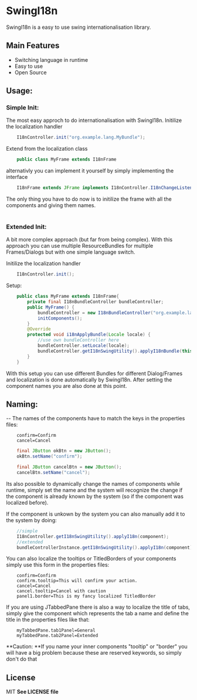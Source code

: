 # SwingI18n
SwingI18n is a easy to use swing internationalisation library.

## Main Features
  - Switching language in runtime
  - Easy to use
  - Open Source

## Usage:

### Simple Init:
The most easy approch to do internationalisation with SwingI18n.
Initilize the localization handler
```java
    I18nController.init("org.example.lang.MyBundle");
```
Extend from the localization class
```java
    public class MyFrame extends I18nFrame
```
alternativly you can implement it yourself by simply implementing the interface
```java
    I18nFrame extends JFrame implements I18nController.I18nChangeListener
```

The only thing you have to do now is to initilize the frame with all the components and giving them names.<br/><br/>

### Extended Init:

A bit more complex approach (but far from being complex).
With this approach you can use multiple ResourceBundles for multiple Frames/Dialogs but with one simple language switch.

Initilize the localization handler
```java
    I18nController.init();
```
Setup:
```java
    public class MyFrame extends I18nFrame{
        private final I18nBundleController bundleController;
        public MyFrame() {
            bundleController = new I18nBundleController("org.example.lang.MyBundle1", I18nController.getCurrentLocale());
            initComponents();
        }
        @Override
        protected void i18nApplyBundle(Locale locale) {
            //use own bundleController here
            bundleController.setLocale(locale);
            bundleController.getI18nSwingUtility().applyI18nBundle(this);
        }
    }
```
With this setup you can use different Bundles for different Dialog/Frames and localization is done automatically by SwingI18n.
After setting the component names you are also done at this point.

## Naming:
--
The names of the components have to match the keys in the properties files:
```properties
    confirm=Confirm
    cancel=Cancel
```

```java
    final JButton okBtn = new JButton();
    okBtn.setName("confirm");

    final JButton cancelBtn = new JButton();
    cancelBtn.setName("cancel");
```

Its also possible to dynamically change the names of components while runtime, simply set the name and the system will recognize the change if the component is already known by the system (so if the component was localized before).


If the component is unkown by the system you can also manually add it to the system by doing:
```java
    //simple
    I18nController.getI18nSwingUtility().applyI18n(component);
    //extended
    bundleControllerInstance.getI18nSwingUtility().applyI18n(component);
```
You can also localize the tooltips or TitledBorders of your components simply use this form in the properties files:
```properties
    confirm=Confirm
    confirm.tooltip=This will confirm your action.
    cancel=Cancel
    cancel.tooltip=Cancel with caution
    panel1.border=This is my fancy localized TitledBorder
```
If you are using JTabbedPane there is also a way to localize the title of tabs, simply give the component which represents the tab a name and define the title in the properties files like that:
```properties
    myTabbedPane.tab1Panel=General
    myTabbedPane.tab2Panel=Extended
```
**Caution: **If you name your inner components "tooltip" or "border" you will have a big problem because these are reserved keywords, so simply don't do that

## License
MIT
**See LICENSE file**


    
